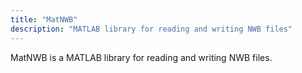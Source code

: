 ```yaml
---
title: "MatNWB"
description: "MATLAB library for reading and writing NWB files"
--- 
```


MatNWB is a MATLAB library for reading and writing NWB files.